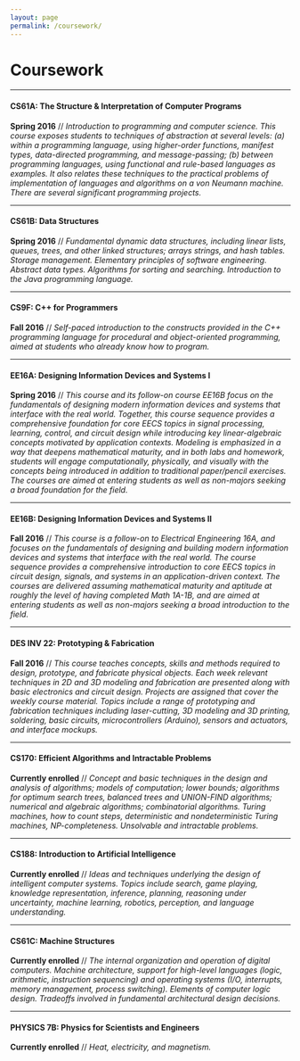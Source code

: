 ```yaml
---
layout: page
permalink: /coursework/
---
```


# Coursework


---

#### **CS61A**: The Structure & Interpretation of Computer Programs

**Spring 2016** // *Introduction to programming and computer science. This course exposes students to techniques of abstraction at several levels: (a) within a programming language, using higher-order functions, manifest types, data-directed programming, and message-passing; (b) between programming languages, using functional and rule-based languages as examples. It also relates these techniques to the practical problems of implementation of languages and algorithms on a von Neumann machine. There are several significant programming projects.*

---

#### **CS61B**: Data Structures

**Spring 2016** // *Fundamental dynamic data structures, including linear lists, queues, trees, and other linked structures; arrays strings, and hash tables. Storage management. Elementary principles of software engineering. Abstract data types. Algorithms for sorting and searching. Introduction to the Java programming language.*

---

#### **CS9F**: C++ for Programmers

**Fall 2016** // *Self-paced introduction to the constructs provided in the C++ programming language for procedural and object-oriented programming, aimed at students who already know how to program.*

---

#### **EE16A**: Designing Information Devices and Systems I

**Spring 2016** // *This course and its follow-on course EE16B focus on the fundamentals of designing modern information devices and systems that interface with the real world. Together, this course sequence provides a comprehensive foundation for core EECS topics in signal processing, learning, control, and circuit design while introducing key linear-algebraic concepts motivated by application contexts. Modeling is emphasized in a way that deepens mathematical maturity, and in both labs and homework, students will engage computationally, physically, and visually with the concepts being introduced in addition to traditional paper/pencil exercises. The courses are aimed at entering students as well as non-majors seeking a broad foundation for the field.*

---

#### **EE16B**: Designing Information Devices and Systems II

**Fall 2016** // *This course is a follow-on to Electrical Engineering 16A, and focuses on the fundamentals of designing and building modern information devices and systems that interface with the real world. The course sequence provides a comprehensive introduction to core EECS topics in circuit design, signals, and systems in an application-driven context. The courses are delivered assuming mathematical maturity and aptitude at roughly the level of having completed Math 1A-1B, and are aimed at entering students as well as non-majors seeking a broad introduction to the field.*

---

#### **DES INV 22**: Prototyping & Fabrication

**Fall 2016** // *This course teaches concepts, skills and methods required to design, prototype, and fabricate physical objects. Each week relevant techniques in 2D and 3D modeling and fabrication are presented along with basic electronics and circuit design. Projects are assigned that cover the weekly course material. Topics include a range of prototyping and fabrication techniques including laser-cutting, 3D modeling and 3D printing, soldering, basic circuits, microcontrollers (Arduino), sensors and actuators, and interface mockups.*

---

#### **CS170**: Efficient Algorithms and Intractable Problems

**Currently enrolled** // *Concept and basic techniques in the design and analysis of algorithms; models of computation; lower bounds; algorithms for optimum search trees, balanced trees and UNION-FIND algorithms; numerical and algebraic algorithms; combinatorial algorithms. Turing machines, how to count steps, deterministic and nondeterministic Turing machines, NP-completeness. Unsolvable and intractable problems.*

---

#### **CS188**: Introduction to Artificial Intelligence

**Currently enrolled** // *Ideas and techniques underlying the design of intelligent computer systems. Topics include search, game playing, knowledge representation, inference, planning, reasoning under uncertainty, machine learning, robotics, perception, and language understanding.*

---

#### **CS61C**: Machine Structures

**Currently enrolled** // *The internal organization and operation of digital computers. Machine architecture, support for high-level languages (logic, arithmetic, instruction sequencing) and operating systems (I/O, interrupts, memory management, process switching). Elements of computer logic design. Tradeoffs involved in fundamental architectural design decisions.*

---

#### **PHYSICS 7B**: Physics for Scientists and Engineers

**Currently enrolled** // *Heat, electricity, and magnetism.*
